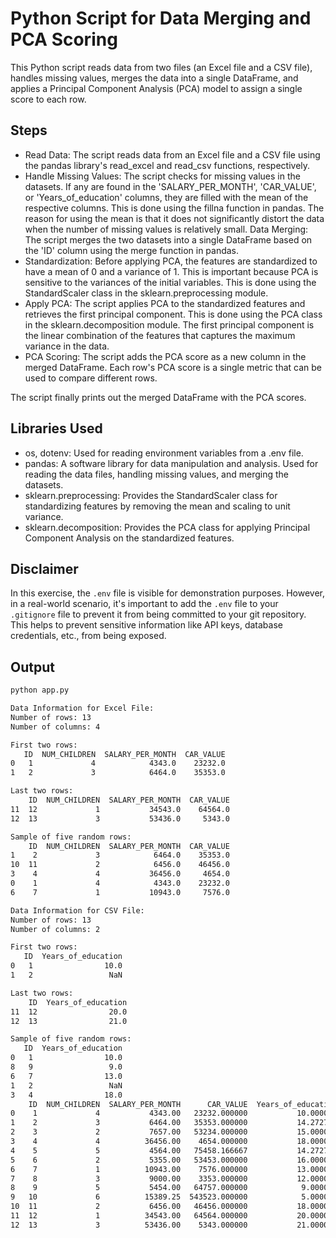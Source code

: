 # Python Script for Data Merging and PCA Scoring

This Python script reads data from two files (an Excel file and a CSV file), handles missing values, merges the data into a single DataFrame, and applies a Principal Component Analysis (PCA) model to assign a single score to each row.

## Steps

- Read Data: The script reads data from an Excel file and a CSV file using the pandas library's read_excel and read_csv functions, respectively.
- Handle Missing Values: The script checks for missing values in the datasets. If any are found in the 'SALARY_PER_MONTH', 'CAR_VALUE', or 'Years_of_education' columns, they are filled with the mean of the respective columns. This is done using the fillna function in pandas. The reason for using the mean is that it does not significantly distort the data when the number of missing values is relatively small.
Data Merging: The script merges the two datasets into a single DataFrame based on the 'ID' column using the merge function in pandas.
- Standardization: Before applying PCA, the features are standardized to have a mean of 0 and a variance of 1. This is important because PCA is sensitive to the variances of the initial variables. This is done using the StandardScaler class in the sklearn.preprocessing module.
- Apply PCA: The script applies PCA to the standardized features and retrieves the first principal component. This is done using the PCA class in the sklearn.decomposition module. The first principal component is the linear combination of the features that captures the maximum variance in the data.
- PCA Scoring: The script adds the PCA score as a new column in the merged DataFrame. Each row's PCA score is a single metric that can be used to compare different rows.

The script finally prints out the merged DataFrame with the PCA scores.

## Libraries Used

- os, dotenv: Used for reading environment variables from a .env file.
- pandas: A software library for data manipulation and analysis. Used for reading the data files, handling missing values, and merging the datasets.
- sklearn.preprocessing: Provides the StandardScaler class for standardizing features by removing the mean and scaling to unit variance.
- sklearn.decomposition: Provides the PCA class for applying Principal Component Analysis on the standardized features.

## Disclaimer

In this exercise, the `.env` file is visible for demonstration purposes. However, in a real-world scenario, it's important to add the `.env` file to your `.gitignore` file to prevent it from being committed to your git repository. This helps to prevent sensitive information like API keys, database credentials, etc., from being exposed.

## Output

```bash
python app.py

Data Information for Excel File:
Number of rows: 13
Number of columns: 4

First two rows:
   ID  NUM_CHILDREN  SALARY_PER_MONTH  CAR_VALUE
0   1             4            4343.0    23232.0
1   2             3            6464.0    35353.0

Last two rows:
    ID  NUM_CHILDREN  SALARY_PER_MONTH  CAR_VALUE
11  12             1           34543.0    64564.0
12  13             3           53436.0     5343.0

Sample of five random rows:
    ID  NUM_CHILDREN  SALARY_PER_MONTH  CAR_VALUE
1    2             3            6464.0    35353.0
10  11             2            6456.0    46456.0
3    4             4           36456.0     4654.0
0    1             4            4343.0    23232.0
6    7             1           10943.0     7576.0

Data Information for CSV File:
Number of rows: 13
Number of columns: 2

First two rows:
   ID  Years_of_education
0   1                10.0
1   2                 NaN

Last two rows:
    ID  Years_of_education
11  12                20.0
12  13                21.0

Sample of five random rows:
   ID  Years_of_education
0   1                10.0
8   9                 9.0
6   7                13.0
1   2                 NaN
3   4                18.0
    ID  NUM_CHILDREN  SALARY_PER_MONTH      CAR_VALUE  Years_of_education  PCA_Score
0    1             4           4343.00   23232.000000           10.000000   0.938192
1    2             3           6464.00   35353.000000           14.272727  -0.001245
2    3             2           7657.00   53234.000000           15.000000  -0.404391
3    4             4          36456.00    4654.000000           18.000000  -0.956621
4    5             5           4564.00   75458.166667           14.272727   0.868232
5    6             2           5355.00   53453.000000           16.000000  -0.492186
6    7             1          10943.00    7576.000000           13.000000  -0.705206
7    8             3           9000.00    3353.000000           12.000000   0.142969
8    9             5           5454.00   64757.000000            9.000000   1.545231
9   10             6          15389.25  543523.000000            5.000000   3.971494
10  11             2           6456.00   46456.000000           18.000000  -0.821169
11  12             1          34543.00   64564.000000           20.000000  -1.996270
12  13             3          53436.00    5343.000000           21.000000  -2.089031
```